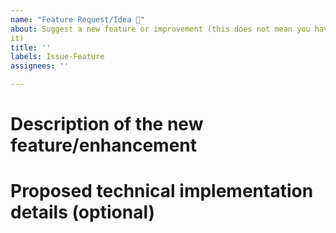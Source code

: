 ```yaml
---
name: "Feature Request/Idea 🚀"
about: Suggest a new feature or improvement (this does not mean you have to implement
it)
title: ''
labels: Issue-Feature
assignees: ''

---
```


<!-- 
🚨🚨🚨🚨🚨🚨🚨🚨🚨🚨
I ACKNOWLEDGE THE FOLLOWING BEFORE PROCEEDING:
1. If I delete this entire template and go my own path, the core team may close my issue without further explanation or engagement.
2. If I file something completely blank in the body, the core team may close my issue without further explanation or engagement.
All good? Then proceed!
-->

# Description of the new feature/enhancement

<!-- 
A clear and concise description of what the problem is that the new feature would solve.
Describe why and how a user would use this new functionality (if applicable).
-->

# Proposed technical implementation details (optional)

<!-- 
A clear and concise description of what you want to happen.
-->